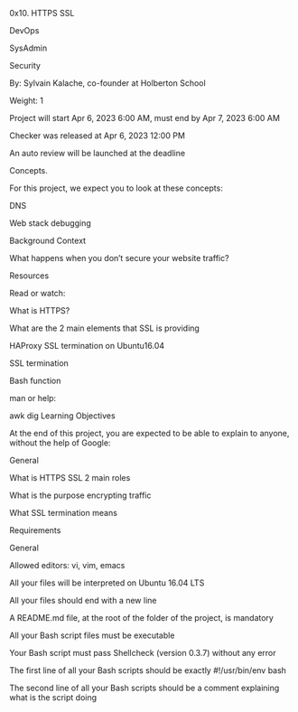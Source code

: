 0x10. HTTPS SSL

DevOps

SysAdmin

Security

 By: Sylvain Kalache, co-founder at Holberton School
 
 Weight: 1
 
 Project will start Apr 6, 2023 6:00 AM, must end by Apr 7, 2023 6:00 AM
 
 Checker was released at Apr 6, 2023 12:00 PM
 
 An auto review will be launched at the deadline
 
Concepts.

For this project, we expect you to look at these concepts:

DNS

Web stack debugging


Background Context


What happens when you don’t secure your website traffic?


Resources


Read or watch:

What is HTTPS?

What are the 2 main elements that SSL is providing

HAProxy SSL termination on Ubuntu16.04

SSL termination

Bash function

man or help:

awk
dig
Learning Objectives


At the end of this project, you are expected to be able to explain to anyone, without the help of Google:

General


What is HTTPS SSL 2 main roles

What is the purpose encrypting traffic

What SSL termination means

Requirements


General

Allowed editors: vi, vim, emacs

All your files will be interpreted on Ubuntu 16.04 LTS

All your files should end with a new line

A README.md file, at the root of the folder of the project, is mandatory

All your Bash script files must be executable

Your Bash script must pass Shellcheck (version 0.3.7) without any error

The first line of all your Bash scripts should be exactly #!/usr/bin/env bash

The second line of all your Bash scripts should be a comment explaining what is the script doing
